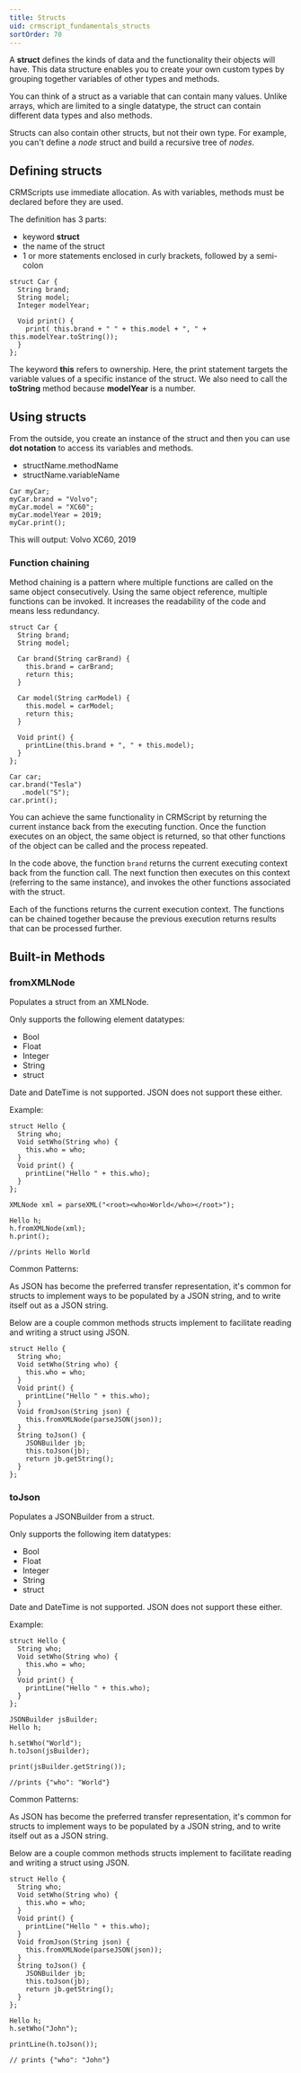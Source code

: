 ```yaml
---
title: Structs
uid: crmscript_fundamentals_structs
sortOrder: 70
---
```


A **struct** defines the kinds of data and the functionality their objects will have. This data structure enables you to create your own custom types by grouping together variables of other types and methods.

You can think of a struct as a variable that can contain many values. Unlike arrays, which are limited to a single datatype, the struct can contain different data types and also methods.

Structs can also contain other structs, but not their own type. For example, you can't define a *node* struct and build a recursive tree of *nodes*.

## Defining structs

CRMScripts use immediate allocation. As with variables, methods must be declared before they are used.

The definition has 3 parts:

* keyword **struct**
* the name of the struct
* 1 or more statements enclosed in curly brackets, followed by a semi-colon

```crmscript
struct Car {
  String brand;
  String model;
  Integer modelYear;

  Void print() {
    print( this.brand + " " + this.model + ", " + this.modelYear.toString());
  }
};
```

The keyword **this** refers to ownership. Here, the print statement targets the variable values of a specific instance of the struct. We also need to call the **toString** method because **modelYear** is a number.

## Using structs

From the outside, you create an instance of the struct and then you can use **dot notation** to access its variables and methods.

* structName.methodName
* structName.variableName

```crmscript
Car myCar;
myCar.brand = "Volvo";
myCar.model = "XC60";
myCar.modelYear = 2019;
myCar.print();
```

This will output: Volvo XC60, 2019

### Function chaining

Method chaining is a pattern where multiple functions are called on the same object consecutively. Using the same object reference, multiple functions can be invoked. It increases the readability of the code and means less redundancy.

```crmscript!
struct Car {
  String brand;
  String model;

  Car brand(String carBrand) {
    this.brand = carBrand;
    return this;
  }
  
  Car model(String carModel) {
    this.model = carModel;
    return this;
  }
  
  Void print() {
    printLine(this.brand + ", " + this.model);
  }
};

Car car;
car.brand("Tesla")
   .model("S");
car.print();
```

You can achieve the same functionality in CRMScript by returning the current instance back from the executing function. Once the function executes on an object, the same object is returned, so that other functions of the object can be called and the process repeated.

In the code above, the function `brand` returns the current executing context back from the function call. The next function then executes on this context (referring to the same instance), and invokes the other functions associated with the struct.

Each of the functions returns the current execution context. The functions can be chained together because the previous execution returns results that can be processed further.

## Built-in Methods

### fromXMLNode

Populates a struct from an XMLNode.

Only supports the following element datatypes:

* Bool
* Float
* Integer
* String
* struct

Date and DateTime is not supported. JSON does not support these either.

Example:

```crmscript!
struct Hello {
  String who;
  Void setWho(String who) {
    this.who = who;
  }
  Void print() {
    printLine("Hello " + this.who);
  }
};

XMLNode xml = parseXML("<root><who>World</who></root>");

Hello h;
h.fromXMLNode(xml);
h.print();

//prints Hello World

```

Common Patterns:

As JSON has become the preferred transfer representation, it's common for structs to implement ways to be populated by a JSON string, and to write itself out as a JSON string.

Below are a couple common methods structs implement to facilitate reading and writing a struct using JSON.

```crmscript
struct Hello {
  String who;
  Void setWho(String who) {
    this.who = who;
  }
  Void print() {
    printLine("Hello " + this.who);
  }
  Void fromJson(String json) {
    this.fromXMLNode(parseJSON(json));
  }
  String toJson() {
    JSONBuilder jb;
    this.toJson(jb);
    return jb.getString();
  }
};
```

### toJson

Populates a JSONBuilder from a struct.

Only supports the following item datatypes:

* Bool
* Float
* Integer
* String
* struct

Date and DateTime is not supported. JSON does not support these either.

Example:
```crmscript!
struct Hello {
  String who;
  Void setWho(String who) {
    this.who = who;
  }
  Void print() {
    printLine("Hello " + this.who);
  }
};

JSONBuilder jsBuilder;
Hello h;

h.setWho("World");
h.toJson(jsBuilder);

print(jsBuilder.getString());

//prints {"who": "World"}
```

Common Patterns:

As JSON has become the preferred transfer representation, it's common for structs to implement ways to be populated by a JSON string, and to write itself out as a JSON string.

Below are a couple common methods structs implement to facilitate reading and writing a struct using JSON.

```crmscript
struct Hello {
  String who;
  Void setWho(String who) {
    this.who = who;
  }
  Void print() {
    printLine("Hello " + this.who);
  }
  Void fromJson(String json) {
    this.fromXMLNode(parseJSON(json));
  }
  String toJson() {
    JSONBuilder jb;
    this.toJson(jb);
    return jb.getString();
  }
};

Hello h;
h.setWho("John");

printLine(h.toJson());

// prints {"who": "John"}
```
